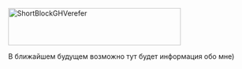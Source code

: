 <img width="350" height="76" alt="ShortBlockGHVerefer" src="https://github.com/user-attachments/assets/8ededa84-1fe4-40b0-a105-07f5d6a82c71" />


В ближайшем будущем возможно тут будет информация обо мне)
